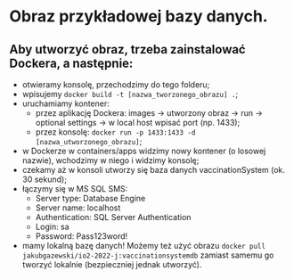 # Obraz przykładowej bazy danych.
## Aby utworzyć obraz, trzeba zainstalować Dockera, a następnie:
- otwieramy konsolę, przechodzimy do tego folderu;
- wpisujemy `docker build -t [nazwa_tworzonego_obrazu] .`;
- uruchamiamy kontener:
	- przez aplikację Dockera: images -> utworzony obraz -> run -> optional settings -> w local host wpisać port (np. 1433);
	- przez konsolę: `docker run -p 1433:1433 -d [nazwa_utworzonego_obrazu]`;
- w Dockerze w containers/apps widzimy nowy kontener (o losowej nazwie), wchodzimy w niego i widzimy konsolę;
- czekamy aż w konsoli utworzy się baza danych vaccinationSystem (ok. 30 sekund);
- łączymy się w MS SQL SMS:
	- Server type: Database Engine
	- Server name: localhost
	- Authentication: SQL Server Authentication
	- Login: sa
	- Password: Pass123word!
- mamy lokalną bazę danych!
Możemy też użyć obrazu `docker pull jakubgazewski/io2-2022-j:vaccinationsystemdb` zamiast samemu go tworzyć lokalnie (bezpieczniej jednak utworzyć).
